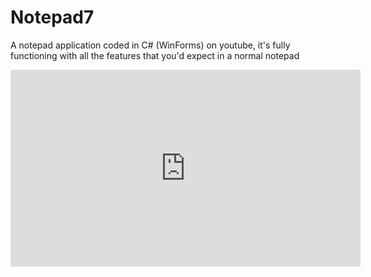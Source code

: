 # Notepad7
A notepad application coded in C# (WinForms) on youtube, it's fully functioning with all the features that you'd expect in a normal notepad
<iframe width="560" height="315" src="https://www.youtube.com/embed/ID3nrrD3CLs" title="YouTube video player" frameborder="0" allow="accelerometer; autoplay; clipboard-write; encrypted-media; gyroscope; picture-in-picture" allowfullscreen></iframe>
